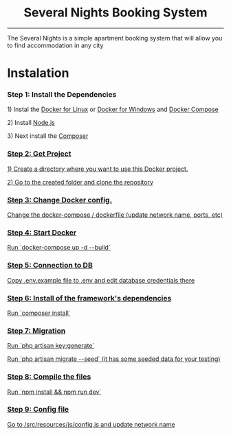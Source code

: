 <h1 align="center">Several Nights Booking System</h1>
<hr />
<p>The Several Nights  is a simple apartment booking system that will allow you to find accommodation in any city</p>

<h1>Instalation</h1>
<h3>Step 1: Install the Dependencies</h3>
<p>1) Instal the <a href="https://docs.docker.com/engine/install/ubuntu/">Docker for Linux</a> or <a href="https://docs.docker.com/desktop/install/windows-install/">Docker for Windows</a> and <a href="https://docs.docker.com/compose/install/">Docker Compose</a><p>
<p>2) Install <a href="https://nodejs.org/uk/download/">Node.js</a></p>
<p>3) Next install the <a href="https://getcomposer.org/doc/00-intro.md">Composer</a</p>
<h3>Step 2: Get Project</h3>
<p>1) Create a directory where you want to use this Docker project.</p>
<p>2) Go to the created folder and clone the repository</p>
<h3>Step 3: Change Docker config.</h3>
<p>Change the docker-compose / dockerfile (update network name, ports, etc)</p>
<h3>Step 4: Start Docker</h3>
<p>Run `docker-compose up -d --build`</p>
<h3>Step 5: Сonnection to DB </h3>
<p>Copy .env.example file to .env and edit database credentials there</p>
<h3>Step 6: Install of the framework's dependencies</h3>
<p>Run `composer install`</p>
<h3>Step 7: Migration</h3>
<p>Run `php artisan key:generate`</p>
<p>Run `php artisan migrate --seed` (it has some seeded data for your testing)</p>
<h3>Step 8: Compile the files</h3>
<p>Run `npm install && npm run dev`</p>
<h3>Step 9: Config file</h3>
<p>Go to /src/resources/js/config.js and update network name </p>
